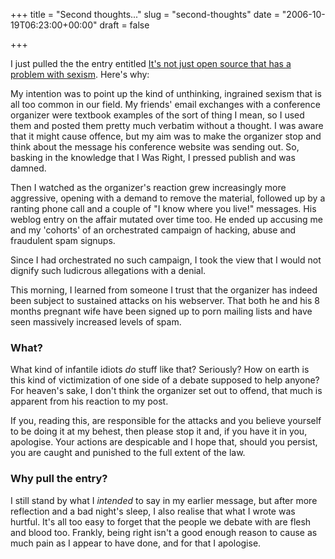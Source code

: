 +++
title = "Second thoughts..."
slug = "second-thoughts"
date = "2006-10-19T06:23:00+00:00"
draft = false

+++

I just pulled the the entry entitled [It's not just open source that has a problem with sexism](http://www.bofh.org.uk/articles/2006/10/17/its-not-just-open-source-that-has-a-problem-with-sexism). Here's why:

My intention was to point up the kind of unthinking, ingrained sexism that is all too common in our field. My friends' email exchanges with a conference organizer were textbook examples of the sort of thing I mean, so I used them and posted them pretty much verbatim without a thought. I was aware that it might cause offence, but my aim was to make the organizer stop and think about the message his conference website was sending out. So, basking in the knowledge that I Was Right, I pressed publish and was damned.

Then I watched as the organizer's reaction grew increasingly more aggressive, opening with a demand to remove the material, followed up by a ranting phone call and a couple of "I know where you live!" messages. His weblog entry on the affair mutated over time too. He ended up accusing me and my 'cohorts' of an orchestrated campaign of hacking, abuse and fraudulent spam signups.

Since I had orchestrated no such campaign, I took the view that I would not dignify such ludicrous allegations with a denial.

This morning, I learned from someone I trust that the organizer has indeed been subject to sustained attacks on his webserver. That both he and his 8 months pregnant wife have been signed up to porn mailing lists and have seen massively increased levels of spam.

### What?

What kind of infantile idiots *do* stuff like that? Seriously? How on earth is this kind of victimization of one side of a debate supposed to help anyone? For heaven's sake, I don't think the organizer set out to offend, that much is apparent from his reaction to my post.

If you, reading this, are responsible for the attacks and you believe yourself to be doing it at my behest, then please stop it and, if you have it in you, apologise. Your actions are despicable and I hope that, should you persist, you are caught and punished to the full extent of the law.

### Why pull the entry?

I still stand by what I *intended* to say in my earlier message, but after more reflection and a bad night's sleep, I also realise that what I wrote was hurtful. It's all too easy to forget that the people we debate with are flesh and blood too. Frankly, being right isn't a good enough reason to cause as much pain as I appear to have done, and for that I apologise.

